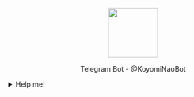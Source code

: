 <p align="center">
  <img width="100" src="https://i.ibb.co/hsppngr/koyomi.jpg"/>
</p>
<p align="center">
Telegram Bot - @KoyomiNaoBot<br/>
</p>
  <details>
    <summary>Help me!</summary>
 
 # Installation
 ## Ubuntu/Debian
 ```bash
 > sudo apt-get install git python3 pip-python3
 > git clone https://github.com/Eilaluth/Koyomi
 > cd Koyomi
 > cd src
 > pip3 install -r requirements.txt
 > python3 main.py
 ```
 ## Windows (Chocolatey)
 ```bash
 > choco install python git
 > git clone https://github.com/Eilaluth/Koyomi
 > cd Koyomi
 > cd src
 > pip install -r requirements.txt
 > python main.py
 ```
</details>

